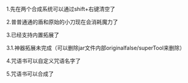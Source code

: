 1.先在两个合成系统可以通过shift+右键清空了

2.普普通通的盾和原始的小刀现在会消耗魔力了

3.已经支持内置拓展了

3.1.神器拓展未完成（可以删除jar文件内部originalfalse/superTool来删除）

4.咒语书可以自定义咒语名字了

5.咒语书可以合成了